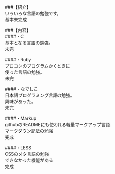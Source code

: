 ###【紹介】  
いろいろな言語の勉強です。  
基本未完成  

###【内容】  
####・C  
基本となる言語の勉強。  
未完  

####・Ruby  
プロコンのプログラムかくときに  
使った言語の勉強。  
未完  

####・なでしこ  
日本語プログラミング言語の勉強。  
興味があった。  
未完  

####・Markup  
githubのREADMEにも使われる軽量マークアップ言語  
マークダウン記法の勉強  
完成  
  
####・LESS  
CSSのメタ言語の勉強  
できなかった機能がある  
完成  